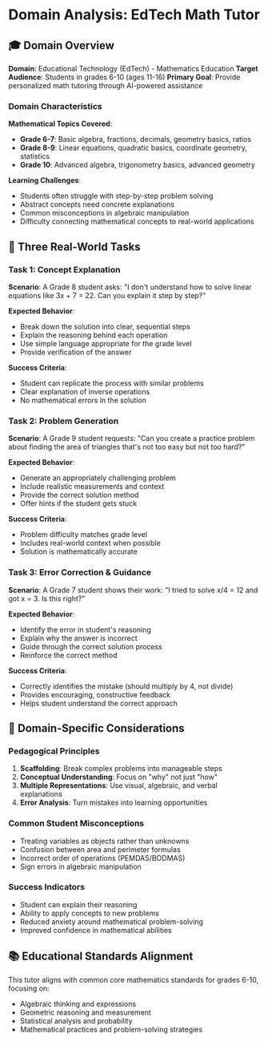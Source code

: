 # Domain Analysis: EdTech Math Tutor

## 🎓 Domain Overview

**Domain**: Educational Technology (EdTech) - Mathematics Education
**Target Audience**: Students in grades 6-10 (ages 11-16)
**Primary Goal**: Provide personalized math tutoring through AI-powered assistance

### Domain Characteristics

**Mathematical Topics Covered**:
- **Grade 6-7**: Basic algebra, fractions, decimals, geometry basics, ratios
- **Grade 8-9**: Linear equations, quadratic basics, coordinate geometry, statistics
- **Grade 10**: Advanced algebra, trigonometry basics, advanced geometry

**Learning Challenges**:
- Students often struggle with step-by-step problem solving
- Abstract concepts need concrete explanations
- Common misconceptions in algebraic manipulation
- Difficulty connecting mathematical concepts to real-world applications

## 🎯 Three Real-World Tasks

### Task 1: Concept Explanation
**Scenario**: A Grade 8 student asks: "I don't understand how to solve linear equations like 3x + 7 = 22. Can you explain it step by step?"

**Expected Behavior**:
- Break down the solution into clear, sequential steps
- Explain the reasoning behind each operation
- Use simple language appropriate for the grade level
- Provide verification of the answer

**Success Criteria**:
- Student can replicate the process with similar problems
- Clear explanation of inverse operations
- No mathematical errors in the solution

### Task 2: Problem Generation
**Scenario**: A Grade 9 student requests: "Can you create a practice problem about finding the area of triangles that's not too easy but not too hard?"

**Expected Behavior**:
- Generate an appropriately challenging problem
- Include realistic measurements and context
- Provide the correct solution method
- Offer hints if the student gets stuck

**Success Criteria**:
- Problem difficulty matches grade level
- Includes real-world context when possible
- Solution is mathematically accurate

### Task 3: Error Correction & Guidance
**Scenario**: A Grade 7 student shows their work: "I tried to solve x/4 = 12 and got x = 3. Is this right?"

**Expected Behavior**:
- Identify the error in student's reasoning
- Explain why the answer is incorrect
- Guide through the correct solution process
- Reinforce the correct method

**Success Criteria**:
- Correctly identifies the mistake (should multiply by 4, not divide)
- Provides encouraging, constructive feedback
- Helps student understand the correct approach

## 🧠 Domain-Specific Considerations

### Pedagogical Principles
1. **Scaffolding**: Break complex problems into manageable steps
2. **Conceptual Understanding**: Focus on "why" not just "how"
3. **Multiple Representations**: Use visual, algebraic, and verbal explanations
4. **Error Analysis**: Turn mistakes into learning opportunities

### Common Student Misconceptions
- Treating variables as objects rather than unknowns
- Confusion between area and perimeter formulas
- Incorrect order of operations (PEMDAS/BODMAS)
- Sign errors in algebraic manipulation

### Success Indicators
- Student can explain their reasoning
- Ability to apply concepts to new problems
- Reduced anxiety around mathematical problem-solving
- Improved confidence in mathematical abilities

## 📚 Educational Standards Alignment

This tutor aligns with common core mathematics standards for grades 6-10, focusing on:
- Algebraic thinking and expressions
- Geometric reasoning and measurement
- Statistical analysis and probability
- Mathematical practices and problem-solving strategies

